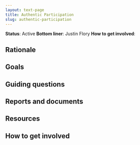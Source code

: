 ```yaml
---
layout: text-page
title: Authentic Participation
slug: authentic-participation
---
```


**Status**: Active
**Bottom liner**: Justin Flory
**How to get involved**:  

## Rationale

## Goals

## Guiding questions

## Reports and documents

## Resources

## How to get involved
